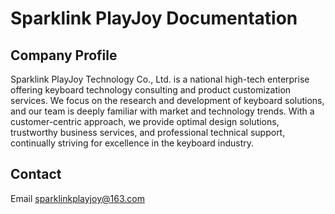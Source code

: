 # Sparklink PlayJoy Documentation

## Company Profile

Sparklink PlayJoy Technology Co., Ltd. is a national high-tech enterprise offering keyboard technology consulting and product customization services. We focus on the research and development of keyboard solutions, and our team is deeply familiar with market and technology trends. With a customer-centric approach, we provide optimal design solutions, trustworthy business services, and professional technical support, continually striving for excellence in the keyboard industry.

## Contact

Email <sparklinkplayjoy@163.com>
